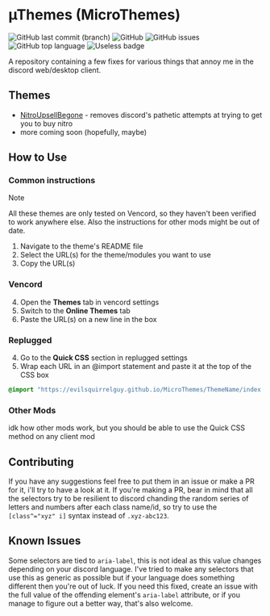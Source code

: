 # µThemes (MicroThemes)

![GitHub last commit (branch)](https://img.shields.io/github/last-commit/EvilSquirrelGuy/MicroThemes/master)
![GitHub](https://img.shields.io/github/license/EvilSquirrelGuy/MicroThemes)
![GitHub issues](https://img.shields.io/github/issues/EvilSquirrelGuy/MicroThemes)
![GitHub top language](https://img.shields.io/github/languages/top/EvilSquirrelGuy/MicroThemes)
![Useless badge](https://img.shields.io/badge/woah-this%20badge%20is%20useless-9a2fbf)

A repository containing a few fixes for various things that annoy me in the discord web/desktop client.

## Themes
* [NitroUpsellBegone](NitroUpsellBegone/README.md) - removes discord's pathetic attempts at trying to get you to buy nitro
* more coming soon (hopefully, maybe)

## How to Use
### Common instructions
> [!NOTE]
> All these themes are only tested on Vencord, so they haven't been verified to work anywhere else.
> Also the instructions for other mods might be out of date.

1. Navigate to the theme's README file
2. Select the URL(s) for the theme/modules you want to use
3. Copy the URL(s)

### Vencord
4. Open the **Themes** tab in vencord settings
5. Switch to the **Online Themes** tab
6. Paste the URL(s) on a new line in the box

### Replugged
4. Go to the **Quick CSS** section in replugged settings
5. Wrap each URL in an @import statement and paste it at the top of the CSS box

```css
@import "https://evilsquirrelguy.github.io/MicroThemes/ThemeName/index.css";
```

### Other Mods
idk how other mods work, but you should be able to use the Quick CSS method on any client mod

## Contributing
If you have any suggestions feel free to put them in an issue or make a PR for it, i'll try to have a look at it.
If you're making a PR, bear in mind that all the selectors try to be resilient to discord chanding the random series
of letters and numbers after each class name/id, so try to use the `[class^="xyz" i]` syntax instead of `.xyz-abc123`.

## Known Issues
Some selectors are tied to `aria-label`, this is not ideal as this value changes depending on your discord language.
I've tried to make any selectors that use this as generic as possible but if your language does something different
then you're out of luck. If you need this fixed, create an issue with the full value of the offending element's
`aria-label` attribute, or if you manage to figure out a better way, that's also welcome.
